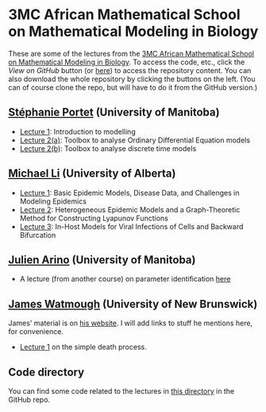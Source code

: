 # 3MC African Mathematical School on Mathematical Modeling in Biology

These are some of the lectures from the [3MC African Mathematical School on Mathematical Modeling in Biology](https://natural-sciences.nwu.ac.za/paa/3MC-School-BM). To access the code, etc., click the *View on GitHub* button (or [here](https://github.com/julien-arino/3MC-mathematical-modelling-in-biology)) to access the repository content. You can also download the whole repository by clicking the buttons on the left. (You can of course clone the repo, but will have to do it from the GitHub version.)

## [Stéphanie Portet](https://server.math.umanitoba.ca/~sportet/index.html) (University of Manitoba)

- [Lecture 1](SA_Portet_1.pdf): Introduction to modelling
- [Lecture 2(a)](SA_Portet_2_ODE.pdf): Toolbox to analyse Ordinary Differential Equation models
- [Lecture 2(b)](SA_Portet_2_DE.pdf): Toolbox to analyse discrete time models

## [Michael Li](https://www.ualberta.ca/~myli) (University of Alberta)

- [Lecture 1](MLi-3MC-Lecture1.pdf): Basic Epidemic Models, Disease Data, and Challenges in Modeling Epidemics
- [Lecture 2](MLi-3MC-Lecture2.pdf): Heterogeneous Epidemic Models and a Graph-Theoretic Method for Constructing Lyapunov Functions
- [Lecture 3](MLi-3MC-Lecture3.pdf): In-Host Models for Viral Infections of Cells and Backward Bifurcation

## [Julien Arino](https://julien-arino.github.io) (University of Manitoba)

- A lecture (from another course) on parameter identification [here](https://julien-arino.github.io/omni-course/2023-01-OMNI-07-ETP-fitting_and_stochastic.pdf)

## [James Watmough](https://jameswatmough.github.io/) (University of New Brunswick)

James' material is on [his website](https://jameswatmough.github.io/). I will add links to stuff he mentions here, for convenience.

- [Lecture 1](https://jameswatmough.github.io/IntroductoryMathematicalBiology/) on the simple death process.

## Code directory

You can find some code related to the lectures in [this directory](https://github.com/julien-arino/3MC-mathematical-modelling-in-biology/tree/main/CODE) in the GitHub repo.
